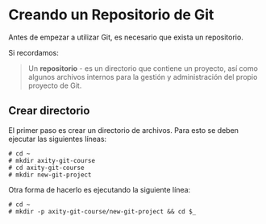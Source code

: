 # Creando un Repositorio de Git

Antes de empezar a utilizar Git, es necesario que exista un repositorio.

Si recordamos:

> Un **repositorio** - es un directorio que contiene un proyecto, así como algunos archivos internos para la gestión y administración del propio proyecto de Git.

## Crear directorio

El primer paso es crear un directorio de archivos. Para esto se deben ejecutar las siguientes líneas:

    # cd ~
    # mkdir axity-git-course
    # cd axity-git-course
    # mkdir new-git-project

Otra forma de hacerlo es ejecutando la siguiente línea:

    # cd ~
    # mkdir -p axity-git-course/new-git-project && cd $_



<!--stackedit_data:
eyJoaXN0b3J5IjpbNTU3NTE4ODZdfQ==
-->